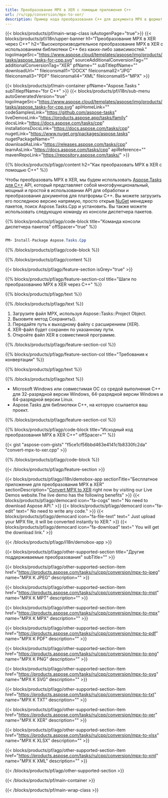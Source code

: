 ```yaml
---
title: Преобразование MPX в XER с помощью приложения C++ 
url: /ru/cpp/conversion/mpx-to-xer/ 
description: Пример кода преобразования C++ для документа MPX в формат XER. Используйте пример кода для пакетного преобразования MPX в XER в любом приложении C++.
---
```


{{< blocks/products/pf/main-wrap-class isAutogenPage="true">}}
{{< blocks/products/pf/i18n/upper-banner h1="Преобразование MPX в XER через C++" h2="Высокопроизводительное преобразование MPX в XER с использованием библиотеки C++ без каких-либо зависимостей." logoImageSrc="https://www.aspose.cloud/templates/aspose/img/products/tasks/aspose_tasks-for-cpp.svg" sourceAdditionalConversionTag="" additionalConversionTag="XER" pfName="" subTitlepfName="" downloadUrl="" fileiconsmall1="DOCX" fileiconsmall2="JPG" fileiconsmall3="PDF" fileiconsmall4="XML" fileiconsmall5="MPX" >}}

{{< blocks/products/pf/main-container pfName="Aspose.Tasks " subTitlepfName="for C++" >}}
{{< blocks/products/pf/i18n/sub-menu autoGeneratedVersion="true" logoImageSrc="https://www.aspose.cloud/templates/aspose/img/products/tasks/aspose_tasks-for-cpp.svg" apiHomeLink="" codeSamplesLink="https://github.com/aspose-tasks" liveDemosLink="https://products.aspose.app/tasks/family" docsLink="https://docs.aspose.com/tasks/cpp" installationsDocsLink="https://docs.aspose.com/tasks/cpp" nugetLink="https://www.nuget.org/packages/aspose.tasks" nugetPackageName="" downloadAsLink="https://releases.aspose.com/tasks/cpp" learnAsLink="https://docs.aspose.com/tasks/cpp" apiReference="" mavenRepoLink="https://repository.aspose.com/tasks/" >}}

{{% blocks/products/pf/agp/content h2="Как преобразовать MPX в XER с помощью C++" %}}

 Чтобы преобразовать MPX в XER, мы будем использовать
 [Aspose.Tasks для C++](https://products.aspose.com/tasks/cpp)
 API, который представляет собой многофункциональный, мощный и простой в использовании API для обработки и преобразования документов для платформы C++. Вы можете загрузить его последнюю версию напрямую, просто открыв
 [NuGet](https://www.nuget.org/packages/aspose.tasks)
 менеджер пакетов, поиск
 Aspose.Tasks.Cpp
 и установить. Вы также можете использовать следующую команду из консоли диспетчера пакетов.

{{% blocks/products/pf/agp/code-block title="Команда консоли диспетчера пакетов" offSpacer="true" %}}

```cs

PM> Install-Package Aspose.Tasks.Cpp

```

{{% /blocks/products/pf/agp/code-block %}}

{{% /blocks/products/pf/agp/content %}}

{{< blocks/products/pf/agp/feature-section isGrey="true" >}}

{{% blocks/products/pf/agp/feature-section-col title="Шаги по преобразованию MPX в XER через C++" %}}

{{% blocks/products/pf/agp/text %}}


{{% /blocks/products/pf/agp/text %}}

1. Загрузите файл MPX, используя Aspose::Tasks::Project Object.
1. Вызовите метод Сохранить().
1. Передайте путь к выходному файлу с расширением (XER).
1. XER-файл будет сохранен по указанному пути.
1. Откройте файл XER в совместимой программе.

{{% /blocks/products/pf/agp/feature-section-col %}}

{{% blocks/products/pf/agp/feature-section-col title="Требования к конвертации" %}}

{{% blocks/products/pf/agp/text %}}


{{% /blocks/products/pf/agp/text %}}

- Microsoft Windows или совместимая ОС со средой выполнения C++ для 32-разрядной версии Windows, 64-разрядной версии Windows и 64-разрядной версии Linux.
- Aspose.Tasks для библиотеки C++, на которую ссылается ваш проект.

{{% /blocks/products/pf/agp/feature-section-col %}}

{{% blocks/products/pf/agp/code-block title="Исходный код преобразования MPX в XER C++" offSpacer="" %}}

{{< gist "aspose-com-gists" "f5ce1cf56bbd463e4141c1b8330fc2da" "convert-mpx-to-xer.cpp" >}}

{{% /blocks/products/pf/agp/code-block %}}

{{< /blocks/products/pf/agp/feature-section >}}

<!-- aboutfile Starts -->

{{< blocks/products/pf/agp/i18n/demobox-app sectionTitle="Бесплатное приложение для преобразования MPX в XER" sectionDescription="[Convert MPX to XER](https://products.aspose.app/tasks/conversion/mpx-to-xer) right now by visiting our Live Demos website.The live demo has the following benefits" >}}
        {{< blocks/products/pf/agp/democard icon="fa-cogs" text=" No need to download Aspose API." >}}
        {{< blocks/products/pf/agp/democard icon="fa-edit" text=" No need to write any code." >}}
        {{< blocks/products/pf/agp/democard icon="fa-file-text" text=" Just upload your MPX file, it will be converted instantly to XER." >}}
        {{< blocks/products/pf/agp/democard icon="fa-download" text=" You will get the download link." >}}

{{< /blocks/products/pf/agp/i18n/demobox-app >}}

<!-- aboutfile Ends -->

{{< blocks/products/pf/agp/other-supported-section title="Другие поддерживаемые преобразования" subTitle="" >}}

{{< blocks/products/pf/agp/other-supported-section-item href="https://products.aspose.com/tasks/ru/cpp/conversion/mpx-to-jpeg" name="MPX К JPEG" description="" >}}

{{< blocks/products/pf/agp/other-supported-section-item href="https://products.aspose.com/tasks/ru/cpp/conversion/mpx-to-mpt" name="MPX К MPT" description="" >}}

{{< blocks/products/pf/agp/other-supported-section-item href="https://products.aspose.com/tasks/ru/cpp/conversion/mpx-to-mpx" name="MPX К MPX" description="" >}}

{{< blocks/products/pf/agp/other-supported-section-item href="https://products.aspose.com/tasks/ru/cpp/conversion/mpx-to-pdf" name="MPX К PDF" description="" >}}

{{< blocks/products/pf/agp/other-supported-section-item href="https://products.aspose.com/tasks/ru/cpp/conversion/mpx-to-png" name="MPX К PNG" description="" >}}

{{< blocks/products/pf/agp/other-supported-section-item href="https://products.aspose.com/tasks/ru/cpp/conversion/mpx-to-svg" name="MPX К SVG" description="" >}}

{{< blocks/products/pf/agp/other-supported-section-item href="https://products.aspose.com/tasks/ru/cpp/conversion/mpx-to-txt" name="MPX К TXT" description="" >}}

{{< blocks/products/pf/agp/other-supported-section-item href="https://products.aspose.com/tasks/ru/cpp/conversion/mpx-to-xer" name="MPX К XER" description="" >}}

{{< blocks/products/pf/agp/other-supported-section-item href="https://products.aspose.com/tasks/ru/cpp/conversion/mpx-to-xlsx" name="MPX К XLSX" description="" >}}

{{< blocks/products/pf/agp/other-supported-section-item href="https://products.aspose.com/tasks/ru/cpp/conversion/mpx-to-xml" name="MPX К XML" description="" >}}



{{< /blocks/products/pf/agp/other-supported-section >}}

{{< /blocks/products/pf/main-container >}}
    
{{< /blocks/products/pf/main-wrap-class >}}